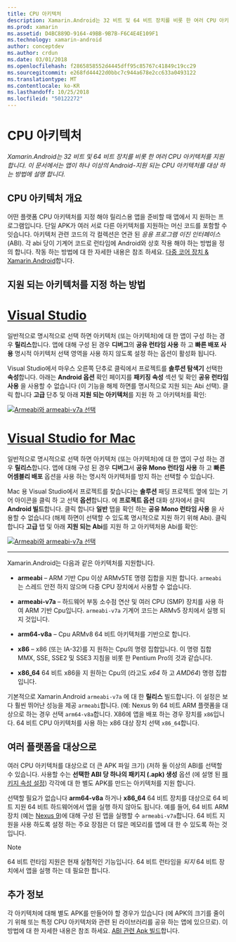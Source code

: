 ```yaml
---
title: CPU 아키텍처
description: Xamarin.Android는 32 비트 및 64 비트 장치를 비롯 한 여러 CPU 아키텍처를 지원 합니다. 이 문서에서는 앱이 하나 이상의 Android-지원 되는 CPU 아키텍처를 대상 하는 방법에 설명 합니다.
ms.prod: xamarin
ms.assetid: D4BC889D-9164-49BB-9B7B-F6C4E4E109F1
ms.technology: xamarin-android
author: conceptdev
ms.author: crdun
ms.date: 03/01/2018
ms.openlocfilehash: f2865858552d4445dff95c85767c41849c19cc29
ms.sourcegitcommit: e268fd44422d0bbc7c944a678e2cc633a0493122
ms.translationtype: MT
ms.contentlocale: ko-KR
ms.lasthandoff: 10/25/2018
ms.locfileid: "50122272"
---
```

# <a name="cpu-architectures"></a>CPU 아키텍처

_Xamarin.Android는 32 비트 및 64 비트 장치를 비롯 한 여러 CPU 아키텍처를 지원 합니다. 이 문서에서는 앱이 하나 이상의 Android-지원 되는 CPU 아키텍처를 대상 하는 방법에 설명 합니다._

## <a name="cpu-architectures-overview"></a>CPU 아키텍처 개요

어떤 플랫폼 CPU 아키텍처를 지정 해야 릴리스용 앱을 준비할 때 앱에서 지 원하는 프로그램입니다. 단일 APK가 여러 서로 다른 아키텍처를 지원하는 머신 코드를 포함할 수 잇습니다. 아키텍처 관련 코드의 각 컬렉션은 연관 된 *응용 프로그램 이진 인터페이스* (ABI). 각 abi 당이 기계어 코드로 런타임에 Android와 상호 작용 해야 하는 방법을 정의 합니다.
작동 하는 방법에 대 한 자세한 내용은 참조 하세요. [다중 코어 장치 &amp; Xamarin.Android](~/android/deploy-test/multicore-devices.md)합니다.


## <a name="how-to-specify-supported-architectures"></a>지원 되는 아키텍처를 지정 하는 방법

# <a name="visual-studiotabwindows"></a>[Visual Studio](#tab/windows)

일반적으로 명시적으로 선택 하면 아키텍처 (또는 아키텍처)에 대 한 앱이 구성 하는 경우 **릴리스**합니다. 앱에 대해 구성 된 경우 **디버그**의 **공유 런타임 사용** 하 고 **빠른 배포 사용** 명시적 아키텍처 선택 영역을 사용 하지 않도록 설정 하는 옵션이 활성화 됩니다.

Visual Studio에서 마우스 오른쪽 단추로 클릭에서 프로젝트를 **솔루션 탐색기** 선택한 **속성**합니다. 아래는 **Android 옵션** 확인 페이지를 **패키징 속성** 섹션 및 확인 **공유 런타임 사용** 을 사용할 수 없습니다 (이 기능을 해제 하면를 명시적으로 지원 되는 Abi 선택). 클릭 합니다 **고급** 단추 및 아래 **지원 되는 아키텍처**를 지원 하 고 아키텍처를 확인:

[![Armeabi와 armeabi-v7a 선택](cpu-architectures-images/vs/01-abi-selections-sml.png)](cpu-architectures-images/vs/01-abi-selections.png#lightbox)

# <a name="visual-studio-for-mactabmacos"></a>[Visual Studio for Mac](#tab/macos)

일반적으로 명시적으로 선택 하면 아키텍처 (또는 아키텍처)에 대 한 앱이 구성 하는 경우 **릴리스**합니다. 앱에 대해 구성 된 경우 **디버그**서 **공유 Mono 런타임 사용** 하 고 **빠른 어셈블리 배포** 옵션을 사용 하는 명시적 아키텍처를 방지 하는 선택할 수 있습니다.

Mac 용 Visual Studio에서 프로젝트를 찾습니다는 **솔루션** 패딩 프로젝트 옆에 있는 기어 아이콘을 클릭 하 고 선택 **옵션**합니다. 에 **프로젝트 옵션** 대화 상자에서 클릭 **Android 빌드**합니다. 클릭 합니다 **일반** 탭을 확인 하는 **공유 Mono 런타임 사용** 을 사용할 수 없습니다 (해제 하면이 선택할 수 있도록 명시적으로 지원 하기 위해 Abi). 클릭 합니다 **고급** 탭 및 아래 **지원 되는 Abi**를 지원 하 고 아키텍처용 Abi를 확인:

[![Armeabi와 armeabi-v7a 선택](cpu-architectures-images/xs/01-abi-selections-sml.png)](cpu-architectures-images/xs/01-abi-selections.png#lightbox)

-----


Xamarin.Android는 다음과 같은 아키텍처를 지원합니다.

-   **armeabi** &ndash; ARM 기반 Cpu 이상 ARMv5TE 명령 집합을 지원 합니다. `armeabi` 는 스레드 안전 하지 않으며 다중 CPU 장치에서 사용할 수 없습니다.

-   **armeabi-v7a** &ndash; 하드웨어 부동 소수점 연산 및 여러 CPU (SMP) 장치를 사용 하 여 ARM 기반 Cpu입니다. `armeabi-v7a` 기계어 코드는 ARMv5 장치에서 실행 되지 것입니다.

-   **arm64-v8a** &ndash; Cpu ARMv8 64 비트 아키텍처를 기반으로 합니다.

-   **x86** &ndash; x86 (또는 IA-32)를 지 원하는 Cpu의 명령 집합입니다. 이 명령 집합 MMX, SSE, SSE2 및 SSE3 지침을 비롯 한 Pentium Pro의 것과 같습니다.

-   **x86_64** 64 비트 x86을 지 원하는 Cpu의 (라고도 *x64* 하 고 *AMD64*) 명령 집합입니다.

기본적으로 Xamarin.Android `armeabi-v7a` 에 대 한 **릴리스** 빌드합니다. 이 설정은 보다 훨씬 뛰어난 성능을 제공 `armeabi`합니다. (예: Nexus 9) 64 비트 ARM 플랫폼을 대상으로 하는 경우 선택 `arm64-v8a`합니다. X86에 앱을 배포 하는 경우 장치를 `x86`입니다. 64 비트 CPU 아키텍처를 사용 하는 x86 대상 장치 선택 `x86_64`합니다.

## <a name="targeting-multiple-platforms"></a>여러 플랫폼을 대상으로

여러 CPU 아키텍처를 대상으로 더 큰 APK 파일 크기) (저하 둘 이상의 ABI를 선택할 수 있습니다. 사용할 수는 **선택한 ABI 당 하나의 패키지 (.apk) 생성** 옵션 (에 설명 된 [패키지 속성 설정](~/android/deploy-test/release-prep/index.md#Set_Packaging_Properties)) 각각에 대 한 별도 APK를 만드는 아키텍처를 지원 합니다.

선택할 필요가 없습니다 **arm64-v8a** 하거나 **x86_64** 64 비트 장치를 대상으로 64 비트 지원 64 비트 하드웨어에서 앱을 실행 하지 않아도 됩니다. 예를 들어, 64 비트 ARM 장치 (예는 [Nexus 9](http://www.google.com/nexus/9/))에 대해 구성 된 앱을 실행할 수 `armeabi-v7a`합니다. 64 비트 지원을 사용 하도록 설정 하는 주요 장점은 더 많은 메모리를 앱에 대 한 수 있도록 하는 것입니다.

> [!NOTE]
> 64 비트 런타임 지원은 현재 실험적인 기능입니다. 64 비트 런타임을 *되지* 64 비트 장치에서 앱을 실행 하는 데 필요한 합니다. 

## <a name="additional-information"></a>추가 정보

각 아키텍처에 대해 별도 APK를 만들어야 할 경우가 있습니다 (에 APK의 크기를 줄이기 위해 또는 특정 CPU 아키텍처와 관련 된 라이브러리를 공유 하는 앱에 있으므로).
이 방법에 대 한 자세한 내용은 참조 하세요. [ABI 관련 Apk 빌드](~/android/deploy-test/building-apps/abi-specific-apks.md)합니다.
